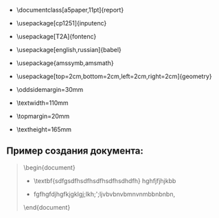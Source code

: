

- \documentclass[a5paper,11pt]{report}

- \usepackage[cp1251]{inputenc}

- \usepackage[T2A]{fontenc}

- \usepackage[english,russian]{babel}

- \usepackage{amssymb,amsmath}

- \usepackage[top=2cm,bottom=2cm,left=2cm,right=2cm]{geometry}

- \oddsidemargin=30mm

- \textwidth=110mm

- \topmargin=20mm

- \textheight=165mm

## Пример создания документа:

>\begin{document}
>
>- \textbf{sdfgsdfhsdfhsdfhsdfhsdhdfh} hghfjfjhjkbb
>
>- fgfhgfdjhgfkjgklgj;lkh;';ljvbvbnvbmnvnmbbnbnbn,
>
>\end{document}